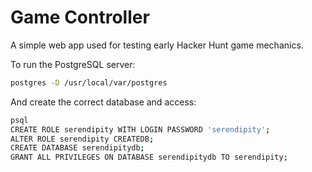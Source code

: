 # Game Controller

A simple web app used for testing early Hacker Hunt game mechanics.

To run the PostgreSQL server:
```bash
postgres -D /usr/local/var/postgres
```

And create the correct database and access:
```bash
psql
CREATE ROLE serendipity WITH LOGIN PASSWORD 'serendipity';
ALTER ROLE serendipity CREATEDB;
CREATE DATABASE serendipitydb;
GRANT ALL PRIVILEGES ON DATABASE serendipitydb TO serendipity;
```
